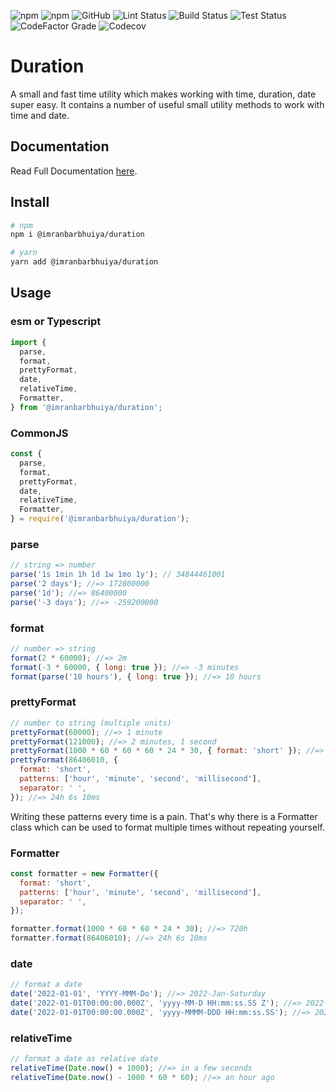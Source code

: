 ![npm](https://img.shields.io/npm/v/@imranbarbhuiya/duration?style=for-the-badge)
![npm](https://img.shields.io/npm/dw/@imranbarbhuiya/duration?style=for-the-badge)
![GitHub](https://img.shields.io/github/license/imranbarbhuiya/duration?style=for-the-badge)
![Lint Status](https://img.shields.io/github/workflow/status/imranbarbhuiya/duration/Lint/main?label=Lint&logo=eslint&style=for-the-badge)
![Build Status](https://img.shields.io/github/workflow/status/imranbarbhuiya/duration/Build/main?label=Build&style=for-the-badge&logo=TypeScript)
![Test Status](https://img.shields.io/github/workflow/status/imranbarbhuiya/duration/Test/main?label=Test&style=for-the-badge&logo=Jest)
![CodeFactor Grade](https://img.shields.io/codefactor/grade/github/imranbarbhuiya/duration?logo=codefactor&style=for-the-badge)
![Codecov](https://img.shields.io/codecov/c/github/imranbarbhuiya/duration?logo=codecov&style=for-the-badge&token=4EAW3WK5QV)

# Duration

A small and fast time utility which makes working with time, duration, date super easy. It contains a number of useful small utility methods to work with time and date.

## Documentation

Read Full Documentation [here](https://duration.js.org/).

## Install

```bash
# npm
npm i @imranbarbhuiya/duration

# yarn
yarn add @imranbarbhuiya/duration

```

## Usage

### esm or Typescript

```ts
import {
  parse,
  format,
  prettyFormat,
  date,
  relativeTime,
  Formatter,
} from '@imranbarbhuiya/duration';
```

### CommonJS

```js
const {
  parse,
  format,
  prettyFormat,
  date,
  relativeTime,
  Formatter,
} = require('@imranbarbhuiya/duration');
```

### parse

```js
// string => number
parse('1s 1min 1h 1d 1w 1mo 1y'); // 34844461001
parse('2 days'); //=> 172800000
parse('1d'); //=> 86400000
parse('-3 days'); //=> -259200000
```

### format

```js
// number => string
format(2 * 60000); //=> 2m
format(-3 * 60000, { long: true }); //=> -3 minutes
format(parse('10 hours'), { long: true }); //=> 10 hours
```

### prettyFormat

```js
// number to string (multiple units)
prettyFormat(60000); //=> 1 minute
prettyFormat(121000); //=> 2 minutes, 1 second
prettyFormat(1000 * 60 * 60 * 60 * 24 * 30, { format: 'short' }); //=> 1mo
prettyFormat(86406010, {
  format: 'short',
  patterns: ['hour', 'minute', 'second', 'millisecond'],
  separator: ' ',
}); //=> 24h 6s 10ms
```

Writing these patterns every time is a pain. That's why there is a Formatter class which can be used to format multiple times without repeating yourself.

### Formatter

```js
const formatter = new Formatter({
  format: 'short',
  patterns: ['hour', 'minute', 'second', 'millisecond'],
  separator: ' ',
});

formatter.format(1000 * 60 * 60 * 24 * 30); //=> 720h
formatter.format(86406010); //=> 24h 6s 10ms
```

### date

```js
// format a date
date('2022-01-01', 'YYYY-MMM-Do'); //=> 2022-Jan-Saturday
date('2022-01-01T00:00:00.000Z', 'yyyy-MM-D HH:mm:ss.SS Z'); //=> 2022-01-1 00:00:00.00 0
date('2022-01-01T00:00:00.000Z', 'yyyy-MMMM-DDD HH:mm:ss.SS'); //=> 2022-January-Sat 00:00:00.00
```

### relativeTime

```js
// format a date as relative date
relativeTime(Date.now() + 1000); //=> in a few seconds
relativeTime(Date.now() - 1000 * 60 * 60); //=> an hour ago
```
